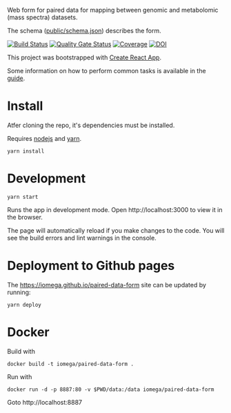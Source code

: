 Web form for paired data for mapping between genomic and metabolomic (mass spectra) datasets.

The schema ([public/schema.json](public/schema.json)) describes the form.

[![Build Status](https://travis-ci.org/iomega/paired-data-form.svg?branch=master)](https://travis-ci.org/iomega/paired-data-form)
[![Quality Gate Status](https://sonarcloud.io/api/project_badges/measure?project=iomega_paired-data-form&metric=alert_status)](https://sonarcloud.io/dashboard?id=iomega_paired-data-form)
[![Coverage](https://sonarcloud.io/api/project_badges/measure?project=iomega_paired-data-form&metric=coverage)](https://sonarcloud.io/dashboard?id=iomega_paired-data-form)
[![DOI](https://zenodo.org/badge/155896083.svg)](https://zenodo.org/badge/latestdoi/155896083)

This project was bootstrapped with [Create React App](https://github.com/facebookincubator/create-react-app).

Some information on how to perform common tasks is available in the [guide](https://github.com/facebookincubator/create-react-app/blob/master/packages/react-scripts/template/README.md).

# Install

Atfer cloning the repo, it's dependencies must be installed.

Requires [nodejs](https://nodejs.org) and [yarn](https://yarnpkg.com/).

```
yarn install
```

# Development

```
yarn start
```

Runs the app in development mode. Open http://localhost:3000 to view it in the browser.

The page will automatically reload if you make changes to the code. You will see the build errors and lint warnings in the console.

# Deployment to Github pages

The https://iomega.github.io/paired-data-form site can be updated by running:

```
yarn deploy
```

# Docker

Build with
```
docker build -t iomega/paired-data-form .
```

Run with
```
docker run -d -p 8887:80 -v $PWD/data:/data iomega/paired-data-form
```

Goto http://localhost:8887
